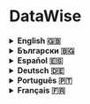 # DataWise

<details>
  <summary id="english"><strong>English 🇬🇧</strong></summary>

  ### 1. Authors & Supervisor

  - **Alex Ivailov Stefanov**  
    - Address: Kazanlak, “Dobri Kehayov” St. No. 13 🏠  
    - Phone: 0889475177 📞  
    - Email: [rlgalexbgto@gmail.com](mailto:rlgalexbgto@gmail.com) ✉️  
    - School: PPMG “Nikola Obreschkov” 🎓  
    - Class: 11B

  - **Supervisor: Zdravka Stefanova Dimitrova**  
    - Phone: 0893422519 📞  
    - Email: [dimitrova@pmgkk.com](mailto:dimitrova@pmgkk.com) ✉️  
    - Position: Teacher of Informatics and Information Technologies 👩‍🏫

  ### 2. Project Summary & Objectives

  **Goals:**  
  DataWise is designed for aspiring programmers by providing a platform to enhance skills in data structures and algorithms—essential for technical interviews at top tech companies. 💡

  **Context:**  
  Technical interviews often require deep understanding of algorithms and data structures. DataWise combines a custom AI model (developed entirely in Python without external libraries) with traditional educational resources for a comprehensive learning experience. 🎯

  **Key Project Phases:**  
  - Idea formulation 💭  
  - Architectural design 🏗️  
  - Ecosystem configuration ⚙️  
  - Studying Artificial Intelligence 🤖  
  - Building the AI model architecture  
  - Learning Front-End (TypeScript, Angular) and Python 🐍  
  - Creating a dataset (~10,000 examples) 📊  
  - Implementing the AI model  
  - Logo and design development 🎨  
  - Testing, optimization, and feedback collection 🛠️

  ### 3. Complexity & Mathematical Challenges

  - **Linear Algebra & Matrix Operations:** Essential for model training (e.g., combining multi-dimensional data in convolution layers). ➗  
  - **Activation Function & Differentiability:** Uses ReLU to transform data, crucial for effective backpropagation. 🔄  
  - **Optimization & Gradient Descent:** Trained using stochastic gradient descent with adaptive learning techniques to avoid local minima. 📉  
  - **Backpropagation:** Involves computing gradients through complex layer connections. 🔍  
  - **Normalization & Regularization:** Techniques like batch normalization and L2 regularization ensure stable training. ⚖️

  ### 4. Data Set Details

  - **Source & Copyright:**  
    All data have been personally collected and are protected under the MIT License. 🔒
    
  - **Size & Structure:**  
    The dataset includes nearly 10,000 carefully selected examples for training and validation. 📚
    
  - **Categories:**  
    - BFS (Breadth-First Search)  
    - DFS (Depth-First Search)  
    - Two Pointers  
    - Dynamic Programming  
    - Greedy Algorithm  
    - Backtracking  
    - Binary Search  
    - Disjoint Set  
    - Game Theory  
    - N/A (Undefined/Other) 📑

  ### 5. Ecosystems & Integration

  DataWise integrates multiple technologies:
  - **Angular (Front-End):** Provides a modern, interactive UI via RESTful APIs. 💻  
  - **Flask (Python):** Hosts the AI model and handles complex computations. 🐍  
  - **ASP.NET:** Implements additional services and business logic. 🔌  
  - **Cross-Layer Integration:** Ensures all components work in harmony. 🤝

  ### 6. Architecture & Components

  - **DataWise.AI:**  
    Contains the AI module built in Python (using a custom TextCNN model via Flask). 🤖
  
  - **DataWise.Api:**  
    An API layer based on ASP.NET that connects the AI module with the UI. 🔗
  
  - **DataWise.Client:**  
    The front-end application built with Angular, delivering an intuitive user interface. 🌐
  
  - **DataWise.Core:**  
    Core services and business logic using .NET for backend operations. ⚙️
  
  - **DataWise.Data:**  
    Manages data storage and access (both relational and non-relational databases). 🗄️
  
  - **DataWise.Common:**  
    Contains shared constants and helper functions. 🔧

  ### 7. Functionalities

  **Current Functionalities:**  
  - **Local Model Execution:** The AI model processes input text and provides automatic categorization. 🔄  
  - **Web Interface with Categorization:** Users input text and receive immediate feedback. 🌟  
  - **Knowledge Nexus:** An educational module offering source code, descriptions, comparisons, and more for interview preparation. 📘  
  - **Data Chartizer:** Quickly processes large datasets to generate custom charts. 📈

  ### 8. Implementation Details (Overview)

  The AI module, based on a TextCNN architecture, processes text by converting it into numerical vectors and applying sequential operations like convolution, pooling, and a fully connected layer to classify input data. The training involves backpropagation to update the model parameters. 🧠

  ### 9. Conclusion

  DataWise offers an innovative, comprehensive solution for preparing candidates for technical interviews by combining advanced AI algorithms with a modular, scalable architecture. This project equips users with both deep theoretical knowledge and practical skills essential for success. 🎓

  ### 10. License & Contact

  **License:**  
  This project is licensed under the [MIT License](LICENSE). 📄

  **Contact:**  
  - **Alex Ivailov Stefanov** – Email: [rlgalexbgto@gmail.com](mailto:rlgalexbgto@gmail.com)  
  - **Supervisor: Zdravka Stefanova Dimitrova** – Email: [dimitrova@pmgkk.com](mailto:dimitrova@pmgkk.com) 📬

</details>

<details>
  <summary id="български"><strong>Български 🇧🇬</strong></summary>

  ### 1. Автори и Ръководител

  - **Алекс Ивайлов Стефанов**  
    - Адрес: гр. Казанлък, ул. „Добри Кехайов“ №13 🏠  
    - Телефон: 0889475177 📞  
    - Email: [rlgalexbgto@gmail.com](mailto:rlgalexbgto@gmail.com) ✉️  
    - Училище: ППМГ „Никола Обрешков“ 🎓  
    - Клас: 11б

  - **Ръководител: Здравка Стефанова Димитрова**  
    - Телефон: 0893422519 📞  
    - Email: [dimitrova@pmgkk.com](mailto:dimitrova@pmgkk.com) ✉️  
    - Длъжност: Учител по информатика и информационни технологии 👩‍🏫

  ### 2. Резюме и Цели

  **Цели:**  
  DataWise е насочен към кандидатите в програмирането, като им предоставя платформа за усъвършенстване на знанията по структури от данни и алгоритми – умения, критични за интервюта в водещи технологични компании. 💡

  **Контекст:**  
  Интервютата изискват задълбочено познаване на алгоритми и структури от данни. DataWise съчетава собствен AI модел (разработен изцяло на Python без външни библиотеки) с традиционни образователни ресурси. 🎯

  **Основни етапи:**  
  - Формулиране на идеята 💭  
  - Изграждане на архитектура 🏗️  
  - Конфигуриране на екосистемата ⚙️  
  - Изучаване на AI 🤖  
  - Изграждане на архитектурата на AI модела  
  - Обучение по Front-End (TypeScript, Angular) и Python 🐍  
  - Създаване на dataset (~10,000 примера) 📊  
  - Имплементация на AI модела  
  - Разработка на лого и дизайн 🎨  
  - Тестване, оптимизация и събиране на обратна връзка 🛠️

  ### 3. Математически Сложности

  - **Линейна алгебра и матрични операции:** Ключови за обучението на модела (например, комбиниране на данни в конволюционните слоеве). ➗  
  - **Функция на активация и диференциируемост:** Използва се ReLU за трансформация на входните данни, необходима за успешното backpropagation. 🔄  
  - **Оптимизация и градиентен спуск:** Обучението става чрез стохастичен градиентен спуск с адаптивни техники. 📉  
  - **Обратна разпространение:** Изчисляване на градиенти през сложни слоеве. 🔍  
  - **Нормализация и регуларизация:** Batch normalization и L2-регуларизация за стабилност на обучението. ⚖️

  ### 4. Данни (Dataset)

  - **Източник и авторски права:**  
    Всички данни са събрани и подготвени лично и са защитени с MIT лиценз. 🔒
    
  - **Размер и структура:**  
    Dataset съдържа близо 10,000 примера за обучение и валидиране. 📚
    
  - **Категории:**  
    - BFS (Обхождане в ширина)  
    - DFS (Обхождане в дълбочина)  
    - Two Pointers  
    - Dynamic Programming  
    - Greedy Algorithm  
    - Backtracking  
    - Binary Search  
    - Disjoint Set  
    - Game Theory  
    - N/A (Неопределено/Други) 📑

  ### 5. Екосистеми и Интеграция

  - **Angular (Front-End):** Осигурява модерен, интерактивен интерфейс чрез RESTful API. 💻  
  - **Flask (Python):** Изпълнява AI модела и сложните изчисления. 🐍  
  - **ASP.NET:** Реализира допълнителни услуги и бизнес логика. 🔌  
  - **Свързаност:** Интеграцията на различните технологии гарантира синхронна работа. 🤝

  ### 6. Архитектура и Компоненти

  - **DataWise.AI:**  
    Съдържа AI модул, разработен на Python (TextCNN чрез Flask). 🤖
  
  - **DataWise.Api:**  
    API слой, базиран на ASP.NET, свързващ AI модула с интерфейса. 🔗
  
  - **DataWise.Client:**  
    Фронтенд, разработен с Angular, предоставящ интуитивен потребителски интерфейс. 🌐
  
  - **DataWise.Core:**  
    Основни услуги и бизнес логика, реализирани на .NET. ⚙️
  
  - **DataWise.Data:**  
    Слой за управление на данните (релационни и нерелационни бази). 🗄️
  
  - **DataWise.Common:**  
    Общи константи и помощни функции. 🔧

  ### 7. Функционалности

  **Сегашни функционалности:**  
  - **Локално изпълнение на модела:** Моделът обработва входни данни и извършва автоматична категоризация. 🔄  
  - **Уеб интерфейс с категоризация:** Потребителите въвеждат текст и получават незабавна обратна връзка. 🌟  
  - **Knowledge Nexus:** Образователен модул с информация за подготовка за интервюта и изпити. 📘  
  - **Data Chartizer:** Обработка на големи datasets за генериране на персонализирани диаграми. 📈

  ### 8. Реализация (Обща Описание)

  AI модулът, базиран на TextCNN архитектура, преобразува текст в числови вектори и извършва последователни операции като конволюция, пул и напълно свързан слой за класификация. Обучението се извършва чрез backpropagation за актуализиране на параметрите. 🧠

  ### 9. Заключение

  DataWise е иновативно решение за подготовка на кандидати за технически интервюта. Чрез интегриране на сложни математически алгоритми и модулна архитектура, проектът предоставя теоретични знания и практически умения, необходими за успех. 🎓

  ### 10. Лиценз и Контакт

  **Лиценз:**  
  Проектът е лицензиран под [MIT License](LICENSE). 📄

  **Контакт:**  
  - **Алекс Ивайлов Стефанов** – Email: [rlgalexbgto@gmail.com](mailto:rlgalexbgto@gmail.com)  
  - **Ръководител: Здравка Стефанова Димитрова** – Email: [dimitrova@pmgkk.com](mailto:dimitrova@pmgkk.com) 📬

</details>

<details>
  <summary id="español"><strong>Español 🇪🇸</strong></summary>

  ### 1. Autores y Supervisor

  - **Alex Ivailov Stefanov**  
    - Dirección: Kazanlak, calle “Dobri Kehayov” No. 13 🏠  
    - Teléfono: 0889475177 📞  
    - Email: [rlgalexbgto@gmail.com](mailto:rlgalexbgto@gmail.com) ✉️  
    - Escuela: PPMG “Nikola Obreschkov” 🎓  
    - Clase: 11B

  - **Supervisor: Zdravka Stefanova Dimitrova**  
    - Teléfono: 0893422519 📞  
    - Email: [dimitrova@pmgkk.com](mailto:dimitrova@pmgkk.com) ✉️  
    - Cargo: Profesora de Informática y Tecnologías de la Información 👩‍🏫

  ### 2. Resumen y Objetivos

  **Objetivos:**  
  DataWise está diseñado para preparar a futuros programadores, proporcionando una plataforma para mejorar conocimientos en estructuras de datos y algoritmos, esenciales para entrevistas en grandes empresas tecnológicas. 💡

  **Contexto:**  
  Las entrevistas requieren un profundo entendimiento de algoritmos y estructuras de datos. DataWise combina un modelo de IA personalizado (desarrollado íntegramente en Python sin bibliotecas externas) con recursos educativos tradicionales. 🎯

  **Fases del Proyecto:**  
  - Formulación de la idea 💭  
  - Diseño arquitectónico 🏗️  
  - Configuración del ecosistema ⚙️  
  - Estudio de la IA 🤖  
  - Construcción de la arquitectura del modelo  
  - Aprendizaje de Front-End (TypeScript, Angular) y Python 🐍  
  - Creación de un dataset (~10,000 ejemplos) 📊  
  - Implementación del modelo  
  - Desarrollo de logotipo y diseño 🎨  
  - Pruebas, optimización y retroalimentación 🛠️

  ### 3. Complejidades y Desafíos Matemáticos

  - **Álgebra Lineal y Operaciones Matriciales:** Cruciales para el entrenamiento del modelo (por ejemplo, combinar datos en capas de convolución). ➗  
  - **Función de Activación y Diferenciabilidad:** Se utiliza ReLU, imprescindible para una correcta retropropagación. 🔄  
  - **Optimización y Descenso de Gradiente:** Se emplea SGD con técnicas adaptativas y momentum para evitar mínimos locales. 📉  
  - **Backpropagation:** Cálculo y seguimiento de gradientes a través de operaciones complejas. 🔍  
  - **Normalización y Regularización:** Técnicas como batch normalization y L2 regularización estabilizan el entrenamiento. ⚖️

  ### 4. Detalles del Dataset

  - **Fuente y Derechos:**  
    Los datos han sido recolectados y preparados personalmente y están protegidos bajo la licencia MIT. 🔒
    
  - **Tamaño y Estructura:**  
    Un dataset con casi 10,000 ejemplos para entrenamiento y validación. 📚
    
  - **Categorías:**  
    - BFS (Búsqueda en anchura)  
    - DFS (Búsqueda en profundidad)  
    - Two Pointers  
    - Dynamic Programming  
    - Greedy Algorithm  
    - Backtracking  
    - Binary Search  
    - Disjoint Set  
    - Game Theory  
    - N/A (Indefinido/Otros) 📑

  ### 5. Ecosistemas e Integración

  DataWise integra:
  - **Angular (Front-End):** Proporciona una interfaz moderna e interactiva a través de APIs RESTful. 💻  
  - **Flask (Python):** Hospeda el modelo de IA y realiza cálculos complejos. 🐍  
  - **ASP.NET:** Implementa servicios adicionales y la lógica de negocio. 🔌  
  - **Integración Total:** Todos los componentes trabajan de manera coordinada. 🤝

  ### 6. Arquitectura y Componentes

  - **DataWise.AI:**  
    Contiene el módulo de IA desarrollado en Python (modelo TextCNN a través de Flask). 🤖
  
  - **DataWise.Api:**  
    Capa API basada en ASP.NET que conecta el módulo de IA con la interfaz de usuario. 🔗
  
  - **DataWise.Client:**  
    Aplicación front-end desarrollada con Angular. 🌐
  
  - **DataWise.Core:**  
    Servicios centrales y lógica de negocio en .NET. ⚙️
  
  - **DataWise.Data:**  
    Gestión de datos en bases de datos relacionales y no relacionales. 🗄️
  
  - **DataWise.Common:**  
    Constantes y funciones auxiliares reutilizables. 🔧

  ### 7. Funcionalidades

  **Funcionalidades Actuales:**  
  - **Ejecución Local del Modelo:** El modelo procesa el texto y clasifica automáticamente. 🔄  
  - **Interfaz Web con Categorización:** Los usuarios ingresan texto y reciben retroalimentación inmediata. 🌟  
  - **Knowledge Nexus:** Módulo educativo con código, descripciones y comparaciones para preparación. 📘  
  - **Data Chartizer:** Procesa grandes datasets para generar gráficos personalizados. 📈

  ### 8. Descripción de la Implementación (Resumen)

  El módulo de IA basado en TextCNN transforma el texto en vectores numéricos y aplica operaciones secuenciales como convolución, pooling y una capa completamente conectada para clasificar los datos. El entrenamiento utiliza backpropagation para ajustar los parámetros del modelo. 🧠

  ### 9. Conclusión

  DataWise ofrece una solución innovadora y completa para preparar a los candidatos en entrevistas técnicas, combinando algoritmos avanzados y una arquitectura modular para brindar tanto conocimientos teóricos como prácticos. 🎓

  ### 10. Licencia y Contacto

  **Licencia:**  
  Este proyecto está licenciado bajo la [MIT License](LICENSE). 📄

  **Contacto:**  
  - **Alex Ivailov Stefanov** – Email: [rlgalexbgto@gmail.com](mailto:rlgalexbgto@gmail.com)  
  - **Supervisor: Zdravka Stefanova Dimitrova** – Email: [dimitrova@pmgkk.com](mailto:dimitrova@pmgkk.com) 📬

</details>

<details>
  <summary id="deutsch"><strong>Deutsch 🇩🇪</strong></summary>

  ### 1. Autoren und Betreuer

  - **Alex Ivailov Stefanov**  
    - Adresse: Kazanlak, „Dobri Kehayov“ Str. Nr. 13 🏠  
    - Telefon: 0889475177 📞  
    - Email: [rlgalexbgto@gmail.com](mailto:rlgalexbgto@gmail.com) ✉️  
    - Schule: PPMG „Nikola Obreschkov“ 🎓  
    - Klasse: 11B

  - **Betreuer: Zdravka Stefanova Dimitrova**  
    - Telefon: 0893422519 📞  
    - Email: [dimitrova@pmgkk.com](mailto:dimitrova@pmgkk.com) ✉️  
    - Position: Lehrerin für Informatik und Informationstechnologien 👩‍🏫

  ### 2. Projektübersicht und Ziele

  **Ziele:**  
  DataWise richtet sich an angehende Programmierer und bietet eine Plattform zur Vertiefung der Kenntnisse in Datenstrukturen und Algorithmen – essenziell für technische Interviews bei führenden Technologieunternehmen. 💡

  **Kontext:**  
  Technische Interviews erfordern ein tiefes Verständnis von Algorithmen und Datenstrukturen. DataWise kombiniert ein eigens entwickeltes KI-Modell (komplett in Python ohne externe Bibliotheken) mit traditionellen Lernressourcen. 🎯

  **Projektphasen:**  
  - Ideenfindung 💭  
  - Architekturgestaltung 🏗️  
  - Konfiguration des Ökosystems ⚙️  
  - Studium der KI 🤖  
  - Aufbau der Modellarchitektur  
  - Lernen von Front-End (TypeScript, Angular) und Python 🐍  
  - Erstellung eines Datensatzes (~10.000 Beispiele) 📊  
  - Implementierung des Modells  
  - Logo- und Designentwicklung 🎨  
  - Testen, Optimierung und Feedback 🛠️

  ### 3. Mathematische Herausforderungen

  - **Lineare Algebra und Matrixoperationen:** Wichtig für das Training (z. B. Kombination von Daten in Convolution-Schichten). ➗  
  - **Aktivierungsfunktion und Differenzierbarkeit:** ReLU wird verwendet und muss differenzierbar sein für effektives Backpropagation. 🔄  
  - **Optimierung und Gradientenabstieg:** Einsatz von SGD mit adaptiver Lernrate und Momentum zur Vermeidung lokaler Minima. 📉  
  - **Backpropagation:** Komplexe Berechnungen der Gradienten über die Schichten. 🔍  
  - **Normalisierung und Regularisierung:** Batch Normalization und L2-Regularisierung stabilisieren das Training. ⚖️

  ### 4. Datensatzdetails

  - **Quelle und Urheberrecht:**  
    Alle Daten wurden persönlich gesammelt und sind durch die MIT-Lizenz geschützt. 🔒
    
  - **Größe und Struktur:**  
    Ein Datensatz mit nahezu 10.000 Beispielen zur Ausbildung und Validierung. 📚
    
  - **Kategorien:**  
    - BFS (Breitensuche)  
    - DFS (Tiefensuche)  
    - Two Pointers  
    - Dynamic Programming  
    - Greedy Algorithm  
    - Backtracking  
    - Binary Search  
    - Disjoint Set  
    - Game Theory  
    - N/A (Nicht definiert/Andere) 📑

  ### 5. Ökosysteme und Integration

  DataWise integriert:
  - **Angular (Front-End):** Bietet eine moderne, interaktive Oberfläche über RESTful APIs. 💻  
  - **Flask (Python):** Hoster des KI-Modells und Durchführung komplexer Berechnungen. 🐍  
  - **ASP.NET:** Implementiert zusätzliche Dienste und Geschäftslogik. 🔌  
  - **Integration:** Sorgt für einen reibungslosen Betrieb aller Komponenten. 🤝

  ### 6. Architektur und Komponenten

  - **DataWise.AI:**  
    Enthält das in Python entwickelte KI-Modul (TextCNN über Flask). 🤖
  
  - **DataWise.Api:**  
    Eine auf ASP.NET basierende API-Schicht, die das KI-Modul mit der Benutzeroberfläche verbindet. 🔗
  
  - **DataWise.Client:**  
    Das Front-End, entwickelt mit Angular. 🌐
  
  - **DataWise.Core:**  
    Zentrale Dienste und Geschäftslogik in .NET. ⚙️
  
  - **DataWise.Data:**  
    Verwaltung der Daten in relationalen und nicht-relationalen Datenbanken. 🗄️
  
  - **DataWise.Common:**  
    Gemeinsame Konstanten und Hilfsfunktionen. 🔧

  ### 7. Funktionalitäten

  **Aktuelle Funktionen:**  
  - **Lokale Ausführung des Modells:** Das Modell verarbeitet Eingabedaten und klassifiziert automatisch. 🔄  
  - **Webbasierte Kategorisierung:** Benutzer geben Text ein und erhalten sofortiges Feedback. 🌟  
  - **Knowledge Nexus:** Bildungsmodul mit Quellcode, Beschreibungen und Vergleichen zur Vorbereitung. 📘  
  - **Data Chartizer:** Schnelle Verarbeitung großer Datensätze zur Erstellung personalisierter Diagramme. 📈

  ### 8. Implementierungsdetails (Kurzbeschreibung)

  Das KI-Modul basiert auf einer TextCNN-Architektur, die Text in numerische Vektoren umwandelt und durch mehrere Schichten (Convolution, Pooling, Fully Connected) klassifiziert. Das Training erfolgt über Backpropagation. 🧠

  ### 9. Fazit

  DataWise demonstriert hohes technisches Potenzial und bietet eine umfassende Lösung zur Vorbereitung auf technische Interviews. Die Kombination aus fortschrittlichen Algorithmen und einer modularen Architektur vermittelt sowohl theoretisches Wissen als auch praktische Fähigkeiten. 🎓

  ### 10. Lizenz und Kontakt

  **Lizenz:**  
  Dieses Projekt steht unter der [MIT License](LICENSE). 📄

  **Kontakt:**  
  - **Alex Ivailov Stefanov** – Email: [rlgalexbgto@gmail.com](mailto:rlgalexbgto@gmail.com)  
  - **Betreuerin: Zdravka Stefanova Dimitrova** – Email: [dimitrova@pmgkk.com](mailto:dimitrova@pmgkk.com) 📬

</details>

<details>
  <summary id="português"><strong>Português 🇵🇹</strong></summary>

  ### 1. Autores e Supervisor

  - **Alex Ivailov Stefanov**  
    - Endereço: Kazanlak, “Dobri Kehayov” St. Nº 13 🏠  
    - Telefone: 0889475177 📞  
    - Email: [rlgalexbgto@gmail.com](mailto:rlgalexbgto@gmail.com) ✉️  
    - Escola: PPMG “Nikola Obreschkov” 🎓  
    - Turma: 11B

  - **Supervisor: Zdravka Stefanova Dimitrova**  
    - Telefone: 0893422519 📞  
    - Email: [dimitrova@pmgkk.com](mailto:dimitrova@pmgkk.com) ✉️  
    - Cargo: Professora de Informática e Tecnologias da Informação 👩‍🏫

  ### 2. Resumo e Objetivos

  **Objetivos:**  
  DataWise foi criado para preparar futuros programadores, oferecendo uma plataforma para aprimorar conhecimentos em estruturas de dados e algoritmos – habilidades essenciais para entrevistas em grandes empresas de tecnologia. 💡

  **Contexto:**  
  Entrevistas técnicas exigem um entendimento profundo de algoritmos e estruturas de dados. DataWise combina um modelo de IA personalizado (desenvolvido inteiramente em Python sem bibliotecas externas) com recursos educacionais tradicionais. 🎯

  **Fases do Projeto:**  
  - Formulação da ideia 💭  
  - Design arquitetônico 🏗️  
  - Configuração do ecossistema ⚙️  
  - Estudo de IA 🤖  
  - Construção da arquitetura do modelo  
  - Aprendizado de Front-End (TypeScript, Angular) e Python 🐍  
  - Criação de um dataset (~10,000 exemplos) 📊  
  - Implementação do modelo  
  - Desenvolvimento do logotipo e design 🎨  
  - Testes, otimização e coleta de feedback 🛠️

  ### 3. Desafios Matemáticos

  - **Álgebra Linear e Operações Matriciais:** Fundamentais para o treinamento (por exemplo, combinar dados em camadas de convolução). ➗  
  - **Função de Ativação e Diferenciabilidade:** A função ReLU deve ser diferenciável para o backpropagation funcionar corretamente. 🔄  
  - **Otimização e Gradiente Descendente:** Uso de SGD com técnicas adaptativas e momentum para evitar mínimos locais. 📉  
  - **Backpropagation:** Cálculo e propagação de gradientes através de operações não lineares. 🔍  
  - **Normalização e Regularização:** Batch normalization e L2 regularização garantem a estabilidade do treinamento. ⚖️

  ### 4. Detalhes do Dataset

  - **Fonte e Direitos:**  
    Todos os dados foram coletados e preparados pessoalmente e estão protegidos pela licença MIT. 🔒
    
  - **Tamanho e Estrutura:**  
    Um dataset com cerca de 10,000 exemplos para treinamento e validação. 📚
    
  - **Categorias:**  
    - BFS (Busca em Largura)  
    - DFS (Busca em Profundidade)  
    - Two Pointers  
    - Dynamic Programming  
    - Greedy Algorithm  
    - Backtracking  
    - Binary Search  
    - Disjoint Set  
    - Game Theory  
    - N/A (Indefinido/Outros) 📑

  ### 5. Ecossistemas e Integração

  DataWise integra:
  - **Angular (Front-End):** Oferece uma interface moderna que se comunica via APIs RESTful. 💻  
  - **Flask (Python):** Hospeda o modelo de IA e realiza cálculos complexos. 🐍  
  - **ASP.NET:** Implementa serviços adicionais e lógica de negócio através de endpoints padronizados. 🔌  
  - **Integração Completa:** Todos os componentes funcionam de forma coordenada. 🤝

  ### 6. Arquitetura e Componentes

  - **DataWise.AI:**  
    Contém o módulo de IA desenvolvido em Python (modelo TextCNN via Flask). 🤖
  
  - **DataWise.Api:**  
    Camada de API baseada em ASP.NET que conecta o módulo de IA à interface do usuário. 🔗
  
  - **DataWise.Client:**  
    Aplicação front-end desenvolvida com Angular. 🌐
  
  - **DataWise.Core:**  
    Serviços centrais e lógica de negócio implementados em .NET. ⚙️
  
  - **DataWise.Data:**  
    Gerenciamento de dados em bancos relacionais e não relacionais. 🗄️
  
  - **DataWise.Common:**  
    Constantes e funções auxiliares reutilizáveis. 🔧

  ### 7. Funcionalidades

  **Funcionalidades Atuais:**  
  - **Execução Local do Modelo:** O modelo processa dados de entrada e realiza classificação automática. 🔄  
  - **Interface Web com Categorização:** Usuários inserem texto e recebem feedback imediato. 🌟  
  - **Knowledge Nexus:** Módulo educativo com código, descrições e comparações para preparação. 📘  
  - **Data Chartizer:** Processa grandes datasets para gerar gráficos personalizados. 📈

  ### 8. Detalhes da Implementação (Visão Geral)

  O módulo de IA baseado em TextCNN transforma o texto em vetores numéricos e aplica operações sequenciais (como convolução, pooling e uma camada totalmente conectada) para classificar os dados. O treinamento utiliza backpropagation para atualizar os parâmetros do modelo. 🧠

  ### 9. Conclusão

  DataWise representa uma solução inovadora e abrangente para preparar candidatos para entrevistas técnicas, combinando algoritmos avançados com uma arquitetura modular que fornece conhecimentos teóricos e habilidades práticas essenciais. 🎓

  ### 10. Licença e Contato

  **Licença:**  
  Este projeto está licenciado sob a [MIT License](LICENSE). 📄

  **Contato:**  
  - **Alex Ivailov Stefanov** – Email: [rlgalexbgto@gmail.com](mailto:rlgalexbgto@gmail.com)  
  - **Supervisor: Zdravka Stefanova Dimitrova** – Email: [dimitrova@pmgkk.com](mailto:dimitrova@pmgkk.com) 📬

</details>

<details>
  <summary id="français"><strong>Français 🇫🇷</strong></summary>

  ### 1. Auteurs et Superviseur

  - **Alex Ivailov Stefanov**  
    - Adresse: Kazanlak, rue “Dobri Kehayov” No. 13 🏠  
    - Téléphone: 0889475177 📞  
    - Email: [rlgalexbgto@gmail.com](mailto:rlgalexbgto@gmail.com) ✉️  
    - École: PPMG “Nikola Obreschkov” 🎓  
    - Classe: 11B

  - **Superviseur: Zdravka Stefanova Dimitrova**  
    - Téléphone: 0893422519 📞  
    - Email: [dimitrova@pmgkk.com](mailto:dimitrova@pmgkk.com) ✉️  
    - Poste: Enseignante en Informatique et Technologies de l'Information 👩‍🏫

  ### 2. Résumé et Objectifs

  **Objectifs :**  
  DataWise vise à préparer les futurs programmeurs en offrant une plateforme pour approfondir leurs connaissances en structures de données et algorithmes – compétences essentielles pour les entretiens techniques dans les grandes entreprises technologiques. 💡

  **Contexte :**  
  Les entretiens techniques requièrent une compréhension approfondie des algorithmes et des structures de données. DataWise combine un modèle d'IA personnalisé (développé intégralement en Python sans bibliothèques externes) avec des ressources éducatives traditionnelles. 🎯

  **Phases du Projet :**  
  - Formulation de l'idée 💭  
  - Conception architecturale 🏗️  
  - Configuration de l'écosystème ⚙️  
  - Étude de l'IA 🤖  
  - Construction de l'architecture du modèle  
  - Apprentissage du Front-End (TypeScript, Angular) et de Python 🐍  
  - Création d'un dataset (~10 000 exemples) 📊  
  - Implémentation du modèle  
  - Développement du logo et du design 🎨  
  - Tests, optimisation et collecte de feedback 🛠️

  ### 3. Défis Mathématiques

  - **Algèbre Linéaire et Opérations Matricielles :** Essentielles pour l'entraînement (par exemple, combiner les données dans les couches de convolution). ➗  
  - **Fonction d'Activation et Différentiabilité :** L'utilisation de ReLU nécessite qu'elle soit différentiable pour un backpropagation efficace. 🔄  
  - **Optimisation et Descente de Gradient :** Utilisation du SGD avec des techniques adaptatives et du momentum pour éviter les minima locaux. 📉  
  - **Backpropagation :** Calcul et propagation des gradients à travers des opérations complexes. 🔍  
  - **Normalisation et Régularisation :** Batch normalization et régularisation L2 assurent la stabilité de l'entraînement. ⚖️

  ### 4. Détails du Dataset

  - **Source et Droits :**  
    Toutes les données ont été collectées et préparées personnellement et sont protégées par la licence MIT. 🔒
    
  - **Taille et Structure :**  
    Un dataset comprenant près de 10 000 exemples pour l'entraînement et la validation. 📚
    
  - **Catégories :**  
    - BFS (Recherche en largeur)  
    - DFS (Recherche en profondeur)  
    - Two Pointers  
    - Dynamic Programming  
    - Greedy Algorithm  
    - Backtracking  
    - Binary Search  
    - Disjoint Set  
    - Game Theory  
    - N/A (Indéfini/Autres) 📑

  ### 5. Écosystèmes et Intégration

  DataWise intègre :
  - **Angular (Front-End) :** Fournit une interface moderne et interactive via des APIs RESTful. 💻  
  - **Flask (Python) :** Héberge le modèle d'IA et effectue des calculs complexes. 🐍  
  - **ASP.NET :** Implémente des services additionnels et la logique métier. 🔌  
  - **Intégration Globale :** Assure le fonctionnement synchronisé de tous les composants. 🤝

  ### 6. Architecture et Composants

  - **DataWise.AI :**  
    Contient le module d'IA développé en Python (modèle TextCNN accessible via Flask). 🤖
  
  - **DataWise.Api :**  
    Une couche API basée sur ASP.NET reliant le module d'IA à l'interface utilisateur. 🔗
  
  - **DataWise.Client :**  
    L'application front-end développée en Angular. 🌐
  
  - **DataWise.Core :**  
    Fournit les services centraux et la logique métier en .NET. ⚙️
  
  - **DataWise.Data :**  
    Gère le stockage et l'accès aux données (bases de données relationnelles et non relationnelles). 🗄️
  
  - **DataWise.Common :**  
    Constantes communes et fonctions utilitaires réutilisables. 🔧

  ### 7. Fonctionnalités

  **Fonctionnalités Actuelles :**  
  - **Exécution Locale du Modèle :** Le modèle traite les données d'entrée et effectue une classification automatique. 🔄  
  - **Interface Web avec Catégorisation :** Les utilisateurs saisissent du texte et reçoivent un retour immédiat. 🌟  
  - **Knowledge Nexus :** Module éducatif fournissant code source, descriptions, comparaisons et autres informations pour la préparation. 📘  
  - **Data Chartizer :** Permet de traiter rapidement de grands datasets pour générer des graphiques personnalisés. 📈

  ### 8. Description de l'Implémentation (Résumé)

  Le module d'IA, basé sur une architecture TextCNN, transforme le texte en vecteurs numériques et applique des opérations séquentielles (convolution, pooling, couche entièrement connectée) pour classer les données. L'entraînement utilise la rétropropagation pour ajuster les paramètres du modèle. 🧠

  ### 9. Conclusion

  DataWise offre une solution innovante et complète pour préparer les candidats aux entretiens techniques. La combinaison d'algorithmes avancés et d'une architecture modulaire permet d'acquérir à la fois des connaissances théoriques et des compétences pratiques essentielles. 🎓

  ### 10. Licence et Contact

  **Licence :**  
  Ce projet est sous licence [MIT License](LICENSE). 📄

  **Contact :**  
  - **Alex Ivailov Stefanov** – Email: [rlgalexbgto@gmail.com](mailto:rlgalexbgto@gmail.com)  
  - **Superviseure : Zdravka Stefanova Dimitrova** – Email: [dimitrova@pmgkk.com](mailto:dimitrova@pmgkk.com) 📬

</details>
